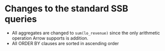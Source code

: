 # Changes to the standard SSB queries

* All aggregates are changed to `sum(lo_revenue)` since the only arithmetic operation Arrow supports is addition.
* All ORDER BY clauses are sorted in ascending order